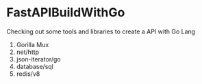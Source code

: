 # FastAPIBuildWithGo
 Checking out some tools and libraries to create a API with Go Lang
1. Gorilla Mux
2. net/http
3. json-iterator/go
4. database/sql
5. redis/v8
